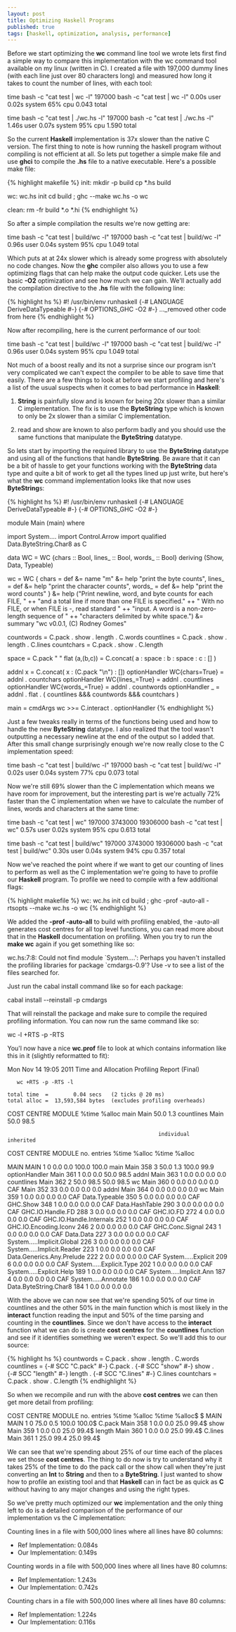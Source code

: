 ```yaml
---
layout: post
title: Optimizing Haskell Programs
published: true
tags: [haskell, optimization, analysis, performance]
---
```


Before we start optimizing the **wc** command line tool we wrote lets first find
a simple way to compare this implementation with the wc command tool available
on my linux (written in C). I created a file with 197,000 dummy lines (with
each line just over 80 characters long) and measured how long it takes to count
the number of lines, with each tool:

<console>
time bash -c "cat test | wc -l"
197000
bash -c "cat test | wc -l"  0.00s user 0.02s system 65% cpu 0.043 total

time bash -c "cat test | ./wc.hs -l"
197000
bash -c "cat test | ./wc.hs -l"  1.46s user 0.07s system 95% cpu 1.590 total
</console>

So the current **Haskell** implementation is 37x slower than the native C
version. The first thing to note is how running the haskell program without
compiling is not efficient at all. So lets put together a simple make file and
use **ghci** to compile the **.hs** file to a native executable. Here's a
possible make file:

{% highlight makefile %}
init:
    mkdir -p build
    cp *.hs build

wc: wc.hs init
    cd build ; ghc --make wc.hs -o wc

clean:
    rm -fr build *.o *.hi
{% endhighlight %}

So after a simple compilation the results we're now getting are:

<console>
time bash -c "cat test | build/wc -l"
197000
bash -c "cat test | build/wc -l"  0.96s user 0.04s system 95% cpu 1.049 total
</console>

Which puts at at 24x slower which is already some progress with absolutely no
code changes. Now the **ghc** compiler also allows you to use a few optimizing
flags that can help make the output code quicker. Lets use the basic **-O2**
optimization and see how much we can gain. We'll actually add the compilation
directive to the **.hs** file with the following line:

{% highlight hs %}
#! /usr/bin/env runhaskell
{-# LANGUAGE DeriveDataTypeable #-}
{-# OPTIONS_GHC -O2 #-}
..._removed other code from here
{% endhighlight %}

Now after recompiling, here is the current performance of our tool:

<console>
time bash -c "cat test | build/wc -l"
197000
bash -c "cat test | build/wc -l"  0.96s user 0.04s system 95% cpu 1.049 total
</console>

Not much of a boost really and its not a surprise since our program isn't very
complicated we can't expect the compiler to be able to save time that easily.
There are a few things to look at before we start profiling and here's a list
of the usual suspects when it comes to bad performance in **Haskell**:

1. **String** is painfully slow and is known for being 20x slower than a similar
C implementation. The fix is to use the **ByteString** type which is known to
only be 2x slower than a similar C implementation.

2. read and show are known to also perform badly and you should use the same
functions that manipulate the **ByteString** datatype.

So lets start by importing the required library to use the **ByteString**
datatype and using all of the functions that handle **ByteString**. Be aware
that it can be a bit of hassle to get your functions working with the
**ByteString** data type and quite a bit of work to get all the types lined
up just write, but here's what the **wc** command implementation looks like
that now uses **ByteString**s:

{% highlight hs %}
#! /usr/bin/env runhaskell
{-# LANGUAGE DeriveDataTypeable #-}
{-# OPTIONS_GHC -O2 #-}

module Main (main) where

import System....
import Control.Arrow
import qualified Data.ByteString.Char8 as C

data WC = WC {chars :: Bool, lines_ :: Bool, words_ :: Bool}
    deriving (Show, Data, Typeable)

wc = WC { chars = def &= name "m" &= help "print the byte counts",
          lines_ = def &= help "print the character counts",
          words_ = def &= help "print the word counts" }
        &= help ("Print newline, word, and byte counts for each FILE, " ++
                 "and a total line if more than one FILE is specified." ++
                 " With no FILE, or when FILE is -, read standard " ++
                 "input.  A word is a non-zero-length sequence of " ++
                 "characters delimited by white space.")
        &= summary "wc v0.0.1, (C) Rodney Gomes"

countwords = C.pack . show . length . C.words
countlines = C.pack . show . length . C.lines
countchars = C.pack . show . C.length

space = C.pack " "
flat (a,(b,c)) = C.concat( a : space : b : space : c : [] )

addnl x = C.concat( x : (C.pack "\n") : [])
optionHandler WC{chars=True} = addnl . countchars
optionHandler WC{lines_=True} = addnl . countlines
optionHandler WC{words_=True} = addnl . countwords
optionHandler _ = addnl . flat . ( countlines &&& countwords &&& countchars )

main = cmdArgs wc >>= C.interact . optionHandler
{% endhighlight %}

Just a few tweaks really in terms of the functions being used and how to handle
the new **ByteString** datatype. I also realized that the tool wasn't outputting
a necessary newline at the end of the output so I added that. After this small
change surprisingly enough we're now really close to the C implementation
speed:

<console>
time bash -c "cat test | build/wc -l"
197000
bash -c "cat test | build/wc -l"  0.02s user 0.04s system 77% cpu 0.073 total
</console>

Now we're still 69% slower than the C implementation which means we have room
for improvement, but the interesting part is we're actually 72% faster than the
C implementation when we have to calculate the number of lines, words and
characters at the same time:

<console>
time bash -c "cat test | wc"
 197000 3743000 19306000
bash -c "cat test | wc"  0.57s user 0.02s system 95% cpu 0.613 total

time bash -c "cat test | build/wc"
197000 3743000 19306000
bash -c "cat test | build/wc"  0.30s user 0.04s system 94% cpu 0.357 total
</console>

Now we've reached the point where if we want to get our counting of lines to
perform as well as the C implementation we're going to have to profile our
**Haskell** program. To profile we need to compile with a few additional flags:

{% highlight makefile %}
wc: wc.hs init
    cd build ; ghc -prof -auto-all -rtsopts --make wc.hs -o wc
{% endhighlight %}

We added the **-prof -auto-all** to build with profiling enabled, the -auto-all
generates cost centres for all top level functions, you can read more about that
in the **Haskell** documentation on profiling.  When you try to run the
**make wc** again if you get something like so:

<console>
wc.hs:7:8:
    Could not find module `System....':
      Perhaps you haven't installed the profiling libraries for package
                                                                  `cmdargs-0.9'?
      Use -v to see a list of the files searched for.
</console>

Just run the cabal install command like so for each package:

<console>
cabal install --reinstall -p cmdargs
</console>

That will reinstall the package and make sure to compile the required profiling
information. You can now run the same command like so:

<console>
wc -l +RTS -p -RTS
</console>

You'l now have a nice **wc.prof** file to look at which contains information
like this in it (slightly reformatted to fit):

<console>
    Mon Nov 14 19:05 2011 Time and Allocation Profiling Report  (Final)

       wc +RTS -p -RTS -l

    total time  =        0.04 secs   (2 ticks @ 20 ms)
    total alloc =  13,593,584 bytes  (excludes profiling overheads)

COST CENTRE                    MODULE               %time %alloc
main                           Main                  50.0    1.3
countlines                     Main                  50.0   98.5

                                                    individual    inherited
COST CENTRE              MODULE            no. entries %time %alloc %time %alloc

MAIN            MAIN                         1   0    0.0    0.0   100.0   100.0
 main           Main                       358   3   50.0    1.3   100.0    99.9
  optionHandler Main                       361   1    0.0    0.0    50.0    98.5
   addnl        Main                       363   1    0.0    0.0     0.0     0.0
   countlines   Main                       362   2   50.0   98.5    50.0    98.5
  wc            Main                       360   0    0.0    0.0     0.0     0.0
 CAF            Main                       352  33    0.0    0.0     0.0     0.0
  addnl         Main                       364   0    0.0    0.0     0.0     0.0
  wc            Main                       359   1    0.0    0.0     0.0     0.0
 CAF            Data.Typeable              350   5    0.0    0.0     0.0     0.0
 CAF            GHC.Show                   348   1    0.0    0.0     0.0     0.0
 CAF            Data.HashTable             290   3    0.0    0.0     0.0     0.0
 CAF            GHC.IO.Handle.FD           288   3    0.0    0.0     0.0     0.0
 CAF            GHC.IO.FD                  272   4    0.0    0.0     0.0     0.0
 CAF            GHC.IO.Handle.Internals    252   1    0.0    0.0     0.0     0.0
 CAF            GHC.IO.Encoding.Iconv      246   2    0.0    0.0     0.0     0.0
 CAF            GHC.Conc.Signal            243   1    0.0    0.0     0.0     0.0
 CAF            Data.Data                  227   3    0.0    0.0     0.0     0.0
 CAF            System.....Implicit.Global 226   3    0.0    0.0     0.0     0.0
 CAF            System.....Implicit.Reader 223   1    0.0    0.0     0.0     0.0
 CAF            Data.Generics.Any.Prelude  222   2    0.0    0.0     0.0     0.0
 CAF            System.....Explicit        209   6    0.0    0.0     0.0     0.0
 CAF            System.....Explicit.Type   202   1    0.0    0.0     0.0     0.0
 CAF            System.....Explicit.Help   189   1    0.0    0.0     0.0     0.0
 CAF            System.....Implicit.Ann    187   4    0.0    0.0     0.0     0.0
 CAF            System.....Annotate        186   1    0.0    0.0     0.0     0.0
 CAF            Data.ByteString.Char8      184   1    0.0    0.0     0.0     0.0
</console>

With the above we can now see that we're spending 50% of our time in countlines
and the other 50% in the main function which is most likely in the **interact**
function reading the input and 50% of the time parsing and counting in the
**countlines**. Since we don't have access to the **interact** function what
we can do is create **cost centres** for the **countlines** function and see if
it identifies something we weren't expect. So we'll add this to our source:

{% highlight hs %}
countwords = C.pack . show . length . C.words
countlines = {-# SCC "C.pack" #-} C.pack . {-# SCC "show" #-} show . \
             {-# SCC "length" #-} length . {-# SCC "C.lines" #-} C.lines
countchars = C.pack . show . C.length
{% endhighlight %}

So when we recompile and run with the above **cost centres** we can then get
more detail from profiling:

<console>
COST CENTRE  MODULE        no.    entries  %time %alloc   %time %alloc$
$
MAIN         MAIN            1           0  75.0    0.5   100.0  100.0$
 C.pack      Main          358           1   0.0    0.0    25.0   99.4$
  show       Main          359           1   0.0    0.0    25.0   99.4$
   length    Main          360           1   0.0    0.0    25.0   99.4$
    C.lines  Main          361           1  25.0   99.4    25.0   99.4$
</console>

We can see that we're spending about 25% of our time each of the places we set
those **cost centres**. The thing to do now is try to understand why it takes
25% of the time to do the pack call or the show call when they're just
converting an **Int** to **String** and then to a **ByteString**. I just wanted
to show how to profile an existing tool and that **Haskell** can in fact be as
quick as **C** without having to any major changes and using the right types.

So we've pretty much optimized our **wc** implementation and the only thing
left to do is a detailed comparison of the performance of our implementation vs
the C implementation:

Counting lines in a file with 500,000 lines where all lines have 80 columns:

* Ref Implementation: 0.084s
* Our Implementation: 0.149s

Counting words in a file with 500,000 lines where all lines have 80 columns:

* Ref Implementation: 1.243s
* Our Implementation: 0.742s

Counting chars in a file with 500,000 lines where all lines have 80 columns:

* Ref Implementation: 1.224s
* Our Implementation: 0.116s
